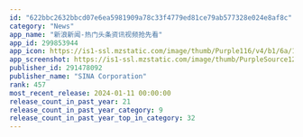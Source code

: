 ```yaml
---
id: "622bbc2632bbcd07e6ea5981909a78c33f4779ed81ce79ab577328e024e8af8c"
category: "News"
app_name: "新浪新闻-热门头条资讯视频抢先看"
app_id: 299853944
app_icon: https://is1-ssl.mzstatic.com/image/thumb/Purple116/v4/b1/6a/1f/b16a1f88-36de-5a56-6d99-ca4d03a97279/AppIcon-0-0-1x_U007emarketing-0-7-0-0-85-220.png/1024x1024bb.png
app_screenshot: https://is1-ssl.mzstatic.com/image/thumb/PurpleSource122/v4/fe/0c/b3/fe0cb3f2-f787-7584-c430-29279baca786/ad8468d2-178f-431b-b190-035bde01ceb2_1242x2688bb-0.png/1242x2688bb.png
publisher_id: 291478092
publisher_name: "SINA Corporation"
rank: 457
most_recent_release: 2024-01-11 00:00:00
release_count_in_past_year: 21
release_count_in_past_year_category: 9
release_count_in_past_year_top_in_category: 32
---
```

